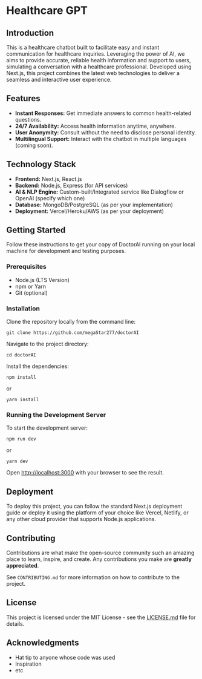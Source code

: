 # Healthcare GPT

## Introduction

This is a healthcare chatbot built to facilitate easy and instant communication for healthcare inquiries. Leveraging the power of AI, we aims to provide accurate, reliable health information and support to users, simulating a conversation with a healthcare professional. Developed using Next.js, this project combines the latest web technologies to deliver a seamless and interactive user experience.

## Features

- **Instant Responses:** Get immediate answers to common health-related questions.
- **24/7 Availability:** Access health information anytime, anywhere.
- **User Anonymity:** Consult without the need to disclose personal identity.
- **Multilingual Support:** Interact with the chatbot in multiple languages (coming soon).

## Technology Stack



- **Frontend:** Next.js, React.js
- **Backend:** Node.js, Express (for API services)
- **AI & NLP Engine:** Custom-built/Integrated service like Dialogflow or OpenAI (specify which one)
- **Database:** MongoDB/PostgreSQL (as per your implementation)
- **Deployment:** Vercel/Heroku/AWS (as per your deployment)

## Getting Started



Follow these instructions to get your copy of DoctorAI running on your local machine for development and testing purposes.

### Prerequisites



- Node.js (LTS Version)
- npm or Yarn
- Git (optional)

### Installation



Clone the repository locally from the command line:

```shell
git clone https://github.com/megaStar277/doctorAI
```



Navigate to the project directory:

```shell
cd doctorAI
```



Install the dependencies:

```shell
npm install
```



or

```shell
yarn install
```



### Running the Development Server



To start the development server:

```shell
npm run dev
```



or

```shell
yarn dev
```



Open [http://localhost:3000](http://localhost:3000/) with your browser to see the result.

## Deployment



To deploy this project, you can follow the standard Next.js deployment guide or deploy it using the platform of your choice like Vercel, Netlify, or any other cloud provider that supports Node.js applications.

## Contributing



Contributions are what make the open-source community such an amazing place to learn, inspire, and create. Any contributions you make are **greatly appreciated**.

See `CONTRIBUTING.md` for more information on how to contribute to the project.

## License



This project is licensed under the MIT License - see the [LICENSE.md](https://github.com/tangledpuzzle/Talkhealth.ai/blob/main/Frontend/LICENSE.md) file for details.

## Acknowledgments



- Hat tip to anyone whose code was used
- Inspiration
- etc